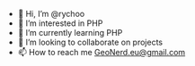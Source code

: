 - 👋 Hi, I’m @rychoo
- 👀 I’m interested in PHP
- 🌱 I’m currently learning PHP
- 💞️ I’m looking to collaborate on projects
- 📫 How to reach me GeoNerd.eu@gmail.com

<!---
rychoo/rychoo is a ✨ special ✨ repository because its `README.md` (this file) appears on your GitHub profile.
You can click the Preview link to take a look at your changes.
--->
